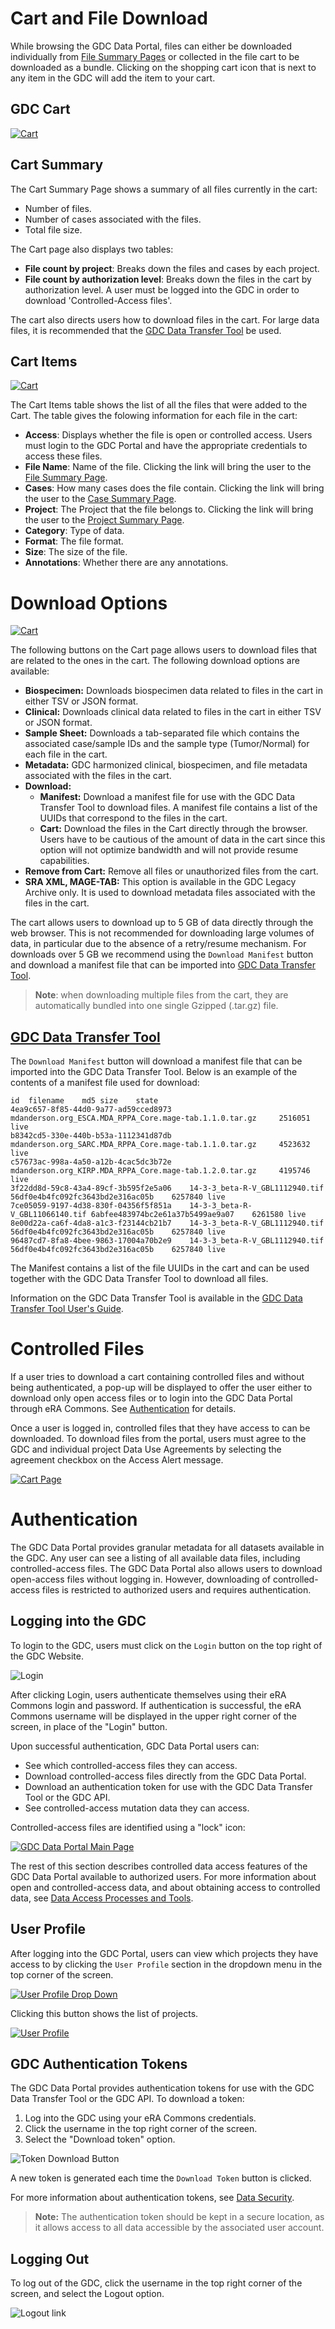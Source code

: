 # Cart and File Download

While browsing the GDC Data Portal, files can either be downloaded individually from [File Summary Pages](Repository.md#file-summary-page) or collected in the file cart to be downloaded as a bundle.  Clicking on the shopping cart icon that is next to any item in the GDC will add the item to your cart.

## GDC Cart

[![Cart](images/cart-overview_v2.png)](images/cart-overview_v2.png "Click to see the full image.")

## Cart Summary

The Cart Summary Page shows a summary of all files currently in the cart:

* Number of files.
* Number of cases associated with the files.
* Total file size.

The Cart page also displays two tables:

* __File count by project__: Breaks down the files and cases by each project.
* __File count by authorization level__: Breaks down the files in the cart by authorization level.  A user must be logged into the GDC in order to download 'Controlled-Access files'.

The cart also directs users how to download files in the cart.  For large data files, it is recommended that the [GDC Data Transfer Tool](https://gdc.cancer.gov/access-data/gdc-data-transfer-tool) be used.

## Cart Items

[![Cart](images/gdc-cart-items_v2.png)](images/gdc-cart-items_v2.png "Click to see the full image.")

The Cart Items table shows the list of all the files that were added to the Cart.  The table gives the folowing information for each file in the cart:

* __Access__: Displays whether the file is open or controlled access.  Users must login to the GDC Portal and have the appropriate credentials to access these files.
* __File Name__: Name of the file.  Clicking the link will bring the user to the [File Summary Page](#file-summary-page).
* __Cases__: How many cases does the file contain.  Clicking the link will bring the user to the [Case Summary Page](Exploration.md#case-summary-page).
* __Project__: The Project that the file belongs to.  Clicking the link will bring the user to the [Project Summary Page](Projects.md#project-summary-page).
* __Category__: Type of data.
* __Format__: The file format.
* __Size__: The size of the file.
* __Annotations__: Whether there are any annotations.

# Download Options

[![Cart](images/gdc-download-options_v2.png)](images/gdc-download-options_v2.png "Click to see the full image.")

The following buttons on the Cart page allows users to download files that are related to the ones in the cart.  The following download options are available:

* __Biospecimen:__ Downloads biospecimen data related to files in the cart in either TSV or JSON format.
* __Clinical:__ Downloads clinical data related to files in the cart in either TSV or JSON format.
* __Sample Sheet:__ Downloads a tab-separated file which contains the associated case/sample IDs and the sample type (Tumor/Normal) for each file in the cart.
* __Metadata:__ GDC harmonized clinical, biospecimen, and file metadata associated with the files in the cart.
* __Download:__
    * __Manifest:__ Download a manifest file for use with the GDC Data Transfer Tool to download files.  A manifest file contains a list of the UUIDs that correspond to the files in the cart.
    * __Cart:__ Download the files in the Cart directly through the browser. Users have to be cautious of the amount of data in the cart since this option will not optimize bandwidth and will not provide resume capabilities.
* __Remove from Cart:__ Remove all files or unauthorized files from the cart.
* __SRA XML, MAGE-TAB:__ This option is available in the GDC Legacy Archive only. It is used to download metadata files associated with the files in the cart.

The cart allows users to download up to 5 GB of data directly through the web browser. This is not recommended for downloading large volumes of data, in particular due to the absence of a retry/resume mechanism. For downloads over 5 GB we recommend using the `Download Manifest` button and download a manifest file that can be imported into [GDC Data Transfer Tool](https://docs.gdc.cancer.gov/Data_Transfer_Tool/Users_Guide/Getting_Started/).

>__Note__: when downloading multiple files from the cart, they are automatically bundled into one single Gzipped (.tar.gz) file.

## [GDC Data Transfer Tool](https://gdc.cancer.gov/access-data/gdc-data-transfer-tool)

The `Download Manifest` button will download a manifest file that can be imported into the GDC Data Transfer Tool.   Below is an example of the contents of a manifest file used for download:

```manifest
id	filename	md5	size	state
4ea9c657-8f85-44d0-9a77-ad59cced8973	mdanderson.org_ESCA.MDA_RPPA_Core.mage-tab.1.1.0.tar.gz		2516051	live
b8342cd5-330e-440b-b53a-1112341d87db	mdanderson.org_SARC.MDA_RPPA_Core.mage-tab.1.1.0.tar.gz		4523632	live
c57673ac-998a-4a50-a12b-4cac5dc3b72e	mdanderson.org_KIRP.MDA_RPPA_Core.mage-tab.1.2.0.tar.gz		4195746	live
3f22dd8d-59c8-43a4-89cf-3b595f2e5a06	14-3-3_beta-R-V_GBL1112940.tif	56df0e4b4fc092fc3643bd2e316ac05b	6257840	live
7ce05059-9197-4d38-830f-04356f5f851a	14-3-3_beta-R-V_GBL11066140.tif	6abfee483974bc2e61a37b5499ae9a07	6261580	live
8e00d22a-ca6f-4da8-a1c3-f23144cb21b7	14-3-3_beta-R-V_GBL1112940.tif	56df0e4b4fc092fc3643bd2e316ac05b	6257840	live
96487cd7-8fa8-4bee-9863-17004a70b2e9	14-3-3_beta-R-V_GBL1112940.tif	56df0e4b4fc092fc3643bd2e316ac05b	6257840	live
```

The Manifest contains a list of the file UUIDs in the cart and can be used together with the GDC Data Transfer Tool to download all files.

Information on the GDC Data Transfer Tool is available in the [GDC Data Transfer Tool User's Guide](../../Data_Transfer_Tool/Users_Guide/Getting_Started.md).

# Controlled Files

If a user tries to download a cart containing controlled files and without being authenticated, a pop-up will be displayed to offer the user either to download only open access files or to login into the GDC Data Portal through eRA Commons. See [Authentication](#Authentication) for details.

Once a user is logged in, controlled files that they have access to can be downloaded. To download files from the portal, users must agree to the GDC and individual project Data Use Agreements by selecting the agreement checkbox on the Access Alert message.

[![Cart Page](images/gdc-data-portal-download-cart_v2.png)](images/gdc-data-portal-download-cart_v2.png "Click to see the full image.")

# Authentication

The GDC Data Portal provides granular metadata for all datasets available in the GDC. Any user can see a listing of all available data files, including controlled-access files. The GDC Data Portal also allows users to download open-access files without logging in. However, downloading of controlled-access files is restricted to authorized users and requires authentication.

## Logging into the GDC

To login to the GDC, users must click on the `Login` button on the top right of the GDC Website.

![Login](images/gdc-login.png)

After clicking Login, users authenticate themselves using their eRA Commons login and password.  If authentication is successful, the eRA Commons username will be displayed in the upper right corner of the screen, in place of the "Login" button.

Upon successful authentication, GDC Data Portal users can:

- See which controlled-access files they can access.
- Download controlled-access files directly from the GDC Data Portal.
- Download an authentication token for use with the GDC Data Transfer Tool or the GDC API.
- See controlled-access mutation data they can access.

Controlled-access files are identified using a "lock" icon:

[![GDC Data Portal Main Page](images/gdc-data-portal-controlled-files.png)](images/gdc-data-portal-controlled-files.png "Click to see the full image.")

The rest of this section describes controlled data access features of the GDC Data Portal available to authorized users. For more information about open and controlled-access data, and about obtaining access to controlled data, see [Data Access Processes and Tools](https://gdc.cancer.gov/access-data/data-access-processes-and-tools).

## User Profile

After logging into the GDC Portal, users can view which projects they have access to by clicking the `User Profile` section in the dropdown menu in the top corner of the screen.

[![User Profile Drop Down](images/gdc-user-profile-dropdown.png)](images/gdc-user-profile-dropdown.png "Click to see the full image.")

Clicking this button shows the list of projects.

[![User Profile](images/gdc-user-profile.png)](images/gdc-user-profile.png "Click to see the full image.")

## GDC Authentication Tokens

The GDC Data Portal provides authentication tokens for use with the GDC Data Transfer Tool or the GDC API. To download a token:

1. Log into the GDC using your eRA Commons credentials.
2. Click the username in the top right corner of the screen.
3. Select the "Download token" option.

![Token Download Button](images/gdc-data-portal-token-download.png)

A new token is generated each time the `Download Token` button is clicked.

For more information about authentication tokens, see [Data Security](../../Data/Data_Security/Data_Security.md#authentication-tokens).

>__Note:__ The authentication token should be kept in a secure location, as it allows access to all data accessible by the associated user account.

## Logging Out

To log out of the GDC, click the username in the top right corner of the screen, and select the Logout option.

![Logout link](images/gdc-data-portal-token-download.png)

